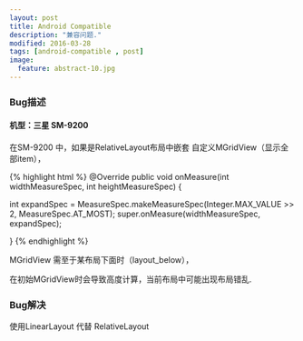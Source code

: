 ```yaml
---
layout: post
title: Android Compatible
description: "兼容问题."
modified: 2016-03-28
tags: [android-compatible , post]
image:
  feature: abstract-10.jpg
---
```


### Bug描述 

#### 机型：三星 SM-9200

在SM-9200 中，如果是RelativeLayout布局中嵌套 自定义MGridView（显示全部item），

{% highlight html %}
@Override
public void onMeasure(int widthMeasureSpec, int heightMeasureSpec) {

   int expandSpec = MeasureSpec.makeMeasureSpec(Integer.MAX_VALUE >> 2,
                MeasureSpec.AT_MOST);
   super.onMeasure(widthMeasureSpec, expandSpec);
   
}
{% endhighlight %}

MGridView 需至于某布局下面时（layout_below），

在初始MGridView时会导致高度计算，当前布局中可能出现布局错乱.

### Bug解决

使用LinearLayout 代替 RelativeLayout

